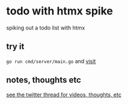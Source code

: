# todo with htmx spike

spiking out a todo list with htmx

## try it

`go run cmd/server/main.go` and [visit](http://localhost:8000)

## notes, thoughts etc

[see the twitter thread for videos, thoughts, etc](https://twitter.com/quii/status/1598987894865113088)
